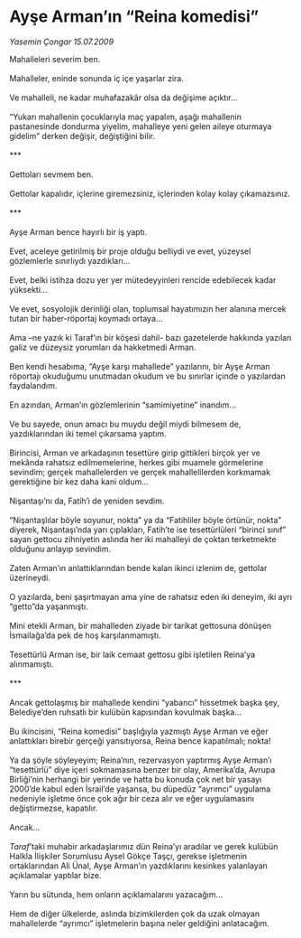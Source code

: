 # Ayşe Arman’ın “Reina komedisi”

*Yasemin Çongar 15.07.2009*

<div class="taraf_structure_2col_1zq">
<div class="margen_n">



 <p>Mahalleleri severim ben. <br/><br/>Mahalleler, eninde sonunda iç içe yaşarlar zira. <br/><br/>Ve mahalleli, ne kadar muhafazakâr olsa da değişime açıktır... <br/><br/>“Yukarı mahallenin çocuklarıyla maç yapalım, aşağı mahallenin pastanesinde dondurma yiyelim, mahalleye yeni gelen aileye oturmaya gidelim” derken değişir, değiştiğini bilir. <br/><br/>*** <br/><br/>Gettoları sevmem ben. <br/><br/>Gettolar kapalıdır, içlerine giremezsiniz, içlerinden kolay kolay çıkamazsınız. <br/><br/>*** <br/><br/>Ayşe Arman bence hayırlı bir iş yaptı. <br/><br/>Evet, aceleye getirilmiş bir proje olduğu belliydi ve evet, yüzeysel gözlemlerle sınırlıydı yazdıkları... <br/><br/>Evet, belki istihza dozu yer yer mütedeyyinleri rencide edebilecek kadar yüksekti... <br/><br/>Ve evet, sosyolojik derinliği olan, toplumsal hayatımızın her alanına mercek tutan bir haber-röportaj koymadı ortaya... <br/><br/>Ama –ne yazık ki Taraf’ın bir köşesi dahil- bazı gazetelerde hakkında yazılan galiz ve düzeysiz yorumları da hakketmedi Arman. <br/><br/>Ben kendi hesabıma, “Ayşe karşı mahallede” yazılarını, bir Ayşe Arman röportajı okuduğumu unutmadan okudum ve bu sınırlar içinde o yazılardan faydalandım. <br/><br/>En azından, Arman’ın gözlemlerinin “samimiyetine” inandım... <br/><br/>Ve bu sayede, onun amacı bu muydu değil miydi bilmesem de, yazdıklarından iki temel çıkarsama yaptım. <br/><br/>Birincisi, Arman ve arkadaşının tesettüre girip gittikleri birçok yer ve mekânda rahatsız edilmemelerine, herkes gibi muamele görmelerine sevindim; gerçek mahallelerden ve gerçek mahallelilerden korkmamak gerektiğine bir kez daha kani oldum... <br/><br/>Nişantaşı’nı da, Fatih’i de yeniden sevdim. <br/><br/>“Nişantaşlılar böyle soyunur, nokta” ya da “Fatihliler böyle örtünür, nokta” diyerek, Nişantaşı’nda yarı çıplakları, Fatih’te ise tesettürlüleri “birinci sınıf” sayan gettocu zihniyetin aslında her iki mahalleyi de çoktan terketmekte olduğunu anlayıp sevindim. <br/><br/>Zaten Arman’ın anlattıklarından bende kalan ikinci izlenim de, gettolar üzerineydi. <br/><br/>O yazılarda, beni şaşırtmayan ama yine de rahatsız eden iki deneyim, iki ayrı “getto”da yaşanmıştı. <br/><br/>Mini etekli Arman, bir mahalleden ziyade bir tarikat gettosuna dönüşen İsmailağa’da pek de hoş karşılanmamıştı. <br/><br/>Tesettürlü Arman ise, bir laik cemaat gettosu gibi işletilen Reina’ya alınmamıştı. <br/><br/>*** <br/><br/>Ancak gettolaşmış bir mahallede kendini “yabancı” hissetmek başka şey, Belediye’den ruhsatlı bir kulübün kapısından kovulmak başka... <br/><br/>Bu ikincisini, “Reina komedisi” başlığıyla yazmıştı Ayşe Arman ve eğer anlattıkları birebir gerçeği yansıtıyorsa, Reina bence kapatılmalı; nokta! <br/><br/>Ya da şöyle söyleyeyim; Reina’nın, rezervasyon yaptırmış Ayşe Arman’ı “tesettürlü” diye içeri sokmamasına benzer bir olay, Amerika’da, Avrupa Birliği’nin herhangi bir yerinde ve hatta bu konuda çok net bir yasayı 2000’de kabul eden İsrail’de yaşansa, bu düpedüz “ayrımcı” uygulama nedeniyle işletme önce çok ağır bir ceza alır ve eğer uygulamasını değiştirmezse, kapatılır. <br/><br/>Ancak...<i> <br/><br/>Taraf</i>’taki muhabir arkadaşlarımız dün Reina’yı aradılar ve gerek kulübün Halkla İlişkiler Sorumlusu Aysel Gökçe Taşçı, gerekse işletmenin ortaklarından Ali Ünal, Ayşe Arman’ın yazdıklarını kesinkes yalanlayan açıklamalar yaptılar bize. <br/><br/>Yarın bu sütunda, hem onların açıklamalarını yazacağım... <br/><br/>Hem de diğer ülkelerde, aslında bizimkilerden çok da uzak olmayan mahallelerde “ayrımcı” işletmelerin başına neler geldiğini anlatacağım.</p>
<br/>
<br/>
<br/>



<br/>


<div id="taraf_not">
</div>

</div>


</div>
